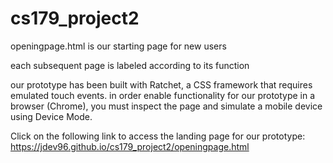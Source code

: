 # cs179_project2

openingpage.html is our starting page for new users

each subsequent page is labeled according to its function

our prototype has been built with Ratchet, a CSS framework that requires emulated touch events. in order enable functionality for our prototype in a browser (Chrome), you must inspect the page and simulate a mobile device using Device Mode.

Click on the following link to access the landing page for our prototype: https://jdev96.github.io/cs179_project2/openingpage.html
